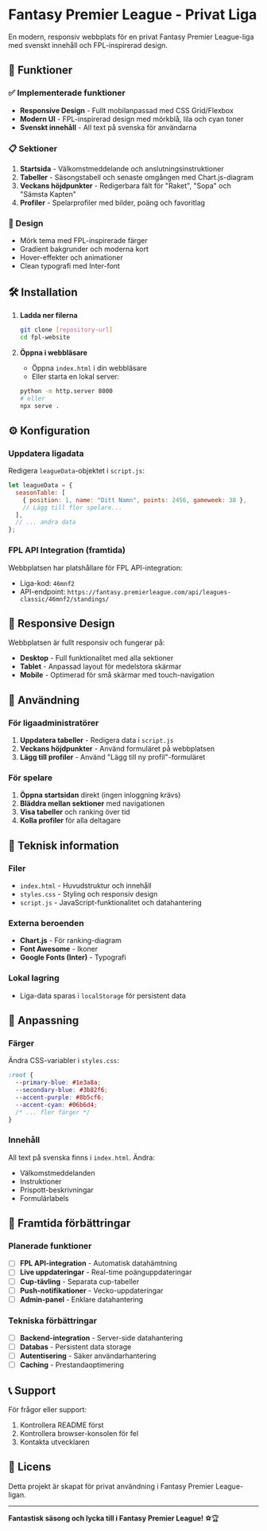 # Fantasy Premier League - Privat Liga

En modern, responsiv webbplats för en privat Fantasy Premier League-liga med svenskt innehåll och FPL-inspirerad design.

## 🚀 Funktioner

### ✅ Implementerade funktioner

<!-- Password protection removed in public release -->

- **Responsive Design** - Fullt mobilanpassad med CSS Grid/Flexbox
- **Modern UI** - FPL-inspirerad design med mörkblå, lila och cyan toner
- **Svenskt innehåll** - All text på svenska för användarna

### 📋 Sektioner

1. **Startsida** - Välkomstmeddelande och anslutningsinstruktioner
2. **Tabeller** - Säsongstabell och senaste omgången med Chart.js-diagram
3. **Veckans höjdpunkter** - Redigerbara fält för "Raket", "Sopa" och "Sämsta Kapten"
4. **Profiler** - Spelarprofiler med bilder, poäng och favoritlag

### 🎨 Design

- Mörk tema med FPL-inspirerade färger
- Gradient bakgrunder och moderna kort
- Hover-effekter och animationer
- Clean typografi med Inter-font

## 🛠️ Installation

1. **Ladda ner filerna**

   ```bash
   git clone [repository-url]
   cd fpl-website
   ```

2. **Öppna i webbläsare**

   - Öppna `index.html` i din webbläsare
   - Eller starta en lokal server:

   ```bash
   python -m http.server 8000
   # eller
   npx serve .
   ```

<!-- Login step removed -->

## ⚙️ Konfiguration

<!-- Password configuration removed -->

### Uppdatera ligadata

Redigera `leagueData`-objektet i `script.js`:

```javascript
let leagueData = {
  seasonTable: [
    { position: 1, name: "Ditt Namn", points: 2456, gameweek: 38 },
    // Lägg till fler spelare...
  ],
  // ... andra data
};
```

### FPL API Integration (framtida)

Webbplatsen har platshållare för FPL API-integration:

- Liga-kod: `46mnf2`
- API-endpoint: `https://fantasy.premierleague.com/api/leagues-classic/46mnf2/standings/`

## 📱 Responsive Design

Webbplatsen är fullt responsiv och fungerar på:

- **Desktop** - Full funktionalitet med alla sektioner
- **Tablet** - Anpassad layout för medelstora skärmar
- **Mobile** - Optimerad för små skärmar med touch-navigation

## 🎯 Användning

### För ligaadministratörer

1. **Uppdatera tabeller** - Redigera data i `script.js`
2. **Veckans höjdpunkter** - Använd formuläret på webbplatsen
3. **Lägg till profiler** - Använd "Lägg till ny profil"-formuläret

### För spelare

1. **Öppna startsidan** direkt (ingen inloggning krävs)
2. **Bläddra mellan sektioner** med navigationen
3. **Visa tabeller** och ranking över tid
4. **Kolla profiler** för alla deltagare

## 🔧 Teknisk information

### Filer

- `index.html` - Huvudstruktur och innehåll
- `styles.css` - Styling och responsiv design
- `script.js` - JavaScript-funktionalitet och datahantering

### Externa beroenden

- **Chart.js** - För ranking-diagram
- **Font Awesome** - Ikoner
- **Google Fonts (Inter)** - Typografi

### Lokal lagring

- Liga-data sparas i `localStorage` för persistent data

## 🎨 Anpassning

### Färger

Ändra CSS-variabler i `styles.css`:

```css
:root {
  --primary-blue: #1e3a8a;
  --secondary-blue: #3b82f6;
  --accent-purple: #8b5cf6;
  --accent-cyan: #06b6d4;
  /* ... fler färger */
}
```

### Innehåll

All text på svenska finns i `index.html`. Ändra:

- Välkomstmeddelanden
- Instruktioner
- Prispott-beskrivningar
- Formulärlabels

## 🚀 Framtida förbättringar

### Planerade funktioner

- [ ] **FPL API-integration** - Automatisk datahämtning
- [ ] **Live uppdateringar** - Real-time poänguppdateringar
- [ ] **Cup-tävling** - Separata cup-tabeller
- [ ] **Push-notifikationer** - Vecko-uppdateringar
- [ ] **Admin-panel** - Enklare datahantering

### Tekniska förbättringar

- [ ] **Backend-integration** - Server-side datahantering
- [ ] **Databas** - Persistent data storage
- [ ] **Autentisering** - Säker användarhantering
- [ ] **Caching** - Prestandaoptimering

## 📞 Support

För frågor eller support:

1. Kontrollera README först
2. Kontrollera browser-konsolen för fel
3. Kontakta utvecklaren

## 📄 Licens

Detta projekt är skapat för privat användning i Fantasy Premier League-ligan.

---

**Fantastisk säsong och lycka till i Fantasy Premier League!** ⚽🏆
